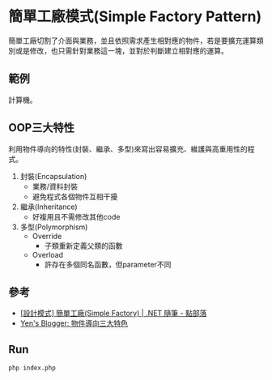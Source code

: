 # 簡單工廠模式(Simple Factory Pattern)
簡單工廠切割了介面與業務，並且依照需求產生相對應的物件，若是要擴充運算類別或是修改，也只需針對業務這一塊，並對於判斷建立相對應的運算。

## 範例
計算機。

## OOP三大特性
利用物件導向的特性(封裝、繼承、多型)來寫出容易擴充、維護與高重用性的程式。
1. 封裝(Encapsulation)
    * 業務/資料封裝
    * 避免程式各個物件互相干擾
2. 繼承(Inheritance)
    * 好複用且不需修改其他code
3. 多型(Polymorphism)
    * Override
        * 子類重新定義父類的函數
    * Overload
        * 許存在多個同名函數，但parameter不同
    
## 參考
- [[設計模式] 簡單工廠(Simple Factory) | .NET 隨筆 - 點部落](https://dotblogs.com.tw/atowngit/2010/02/05/13480)
- [Yen's Blogger: 物件導向三大特色](http://chihyen-hsiao.blogspot.com/2013/07/1.html)

## Run
```
php index.php
```

